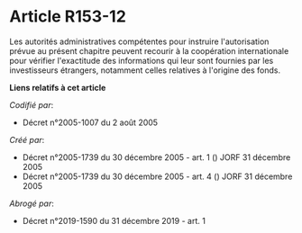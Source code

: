 # Article R153-12

Les autorités administratives compétentes pour instruire l'autorisation prévue au présent chapitre peuvent recourir à la
coopération internationale pour vérifier l'exactitude des informations qui leur sont fournies par les investisseurs
étrangers, notamment celles relatives à l'origine des fonds.

**Liens relatifs à cet article**

_Codifié par_:

  - Décret n°2005-1007 du 2 août 2005

_Créé par_:

  - Décret n°2005-1739 du 30 décembre 2005 - art. 1 () JORF 31 décembre 2005
  - Décret n°2005-1739 du 30 décembre 2005 - art. 4 () JORF 31 décembre 2005

_Abrogé par_:

  - Décret n°2019-1590 du 31 décembre 2019 - art. 1
